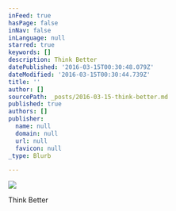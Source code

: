 ```yaml
---
inFeed: true
hasPage: false
inNav: false
inLanguage: null
starred: true
keywords: []
description: Think Better
datePublished: '2016-03-15T00:30:48.079Z'
dateModified: '2016-03-15T00:30:44.739Z'
title: ''
author: []
sourcePath: _posts/2016-03-15-think-better.md
published: true
authors: []
publisher:
  name: null
  domain: null
  url: null
  favicon: null
_type: Blurb

---
```

![](https://the-grid-user-content.s3-us-west-2.amazonaws.com/cd1b4fc2-98bb-4e3f-8734-79c536c99bfa.jpg)

Think Better